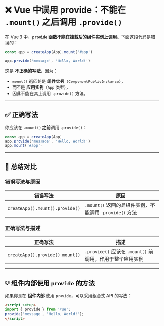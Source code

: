 
# ❌ Vue 中误用 provide：不能在 `.mount()` 之后调用 `.provide()`

在 Vue 3 中，**`provide` 函数不能在挂载后的组件实例上调用**。下面这段代码是错误的：

```js
const app = createApp(App).mount('#app')

app.provide('message', 'Hello, World!')
```

这是 **不正确的写法**，因为：

- `mount()` 返回的是 **组件实例**（`ComponentPublicInstance`），
- 而不是 **应用实例**（`App` 类型），
- 因此不能在其上调用 `.provide()` 方法。

---

## ✅ 正确写法

你应该在 `.mount()` **之前**调用 `.provide()`：

```js
const app = createApp(App)
app.provide('message', 'Hello, World!')
app.mount('#app')
```

---

## 📌 总结对比

### 错误写法与原因

| 错误写法                      | 原因                                                         |
|------------------------------|--------------------------------------------------------------|
| `createApp().mount().provide()` | `.mount()` 返回的是组件实例，不能调用 `.provide()` 方法         |

### 正确写法与描述

| 正确写法                      | 描述                                           |
|------------------------------|------------------------------------------------|
| `createApp().provide().mount()` | `.provide()` 应该在 `.mount()` 前调用，作用于整个应用实例 |

---

## 💡 组件内部使用 `provide` 的方法

如果你是在 **组件内部** 使用 `provide`，可以采用组合式 API 的写法：

```html
<script setup>
import { provide } from 'vue';
provide('message', 'Hello, World!');
</script>
```
